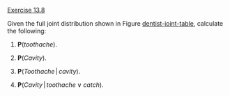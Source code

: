 [Exercise 13.8](ex_8/)

Given the full joint distribution shown in
Figure [dentist-joint-table](#/), calculate the following:

1.  $\textbf{P}({toothache})$.

2.  $\textbf{P}({Cavity})$.

3.  $\textbf{P}({Toothache}{{\,|\,}}{cavity})$.

4.  $\textbf{P}({Cavity}{{\,|\,}}{toothache}\lor {catch})$.
